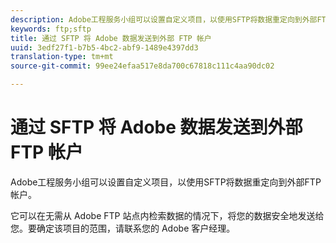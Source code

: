 ```yaml
---
description: Adobe工程服务小组可以设置自定义项目，以使用SFTP将数据重定向到外部FTP帐户。
keywords: ftp;sftp
title: 通过 SFTP 将 Adobe 数据发送到外部 FTP 帐户
uuid: 3edf27f1-b7b5-4bc2-abf9-1489e4397dd3
translation-type: tm+mt
source-git-commit: 99ee24efaa517e8da700c67818c111c4aa90dc02

---
```



# 通过 SFTP 将 Adobe 数据发送到外部 FTP 帐户

Adobe工程服务小组可以设置自定义项目，以使用SFTP将数据重定向到外部FTP帐户。

它可以在无需从 Adobe FTP 站点内检索数据的情况下，将您的数据安全地发送给您。要确定该项目的范围，请联系您的 Adobe 客户经理。
